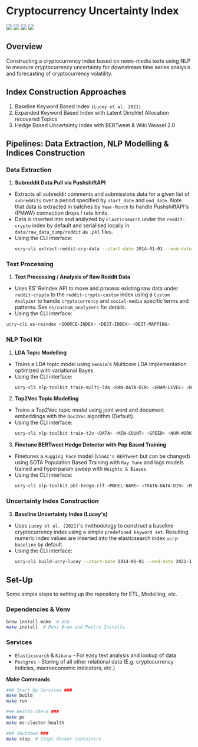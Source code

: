 # Cryptocurrency Uncertainty Index

![](https://img.shields.io/badge/python-3.8.12-blue) ![](https://img.shields.io/badge/code--style-black-lightgrey) ![](https://img.shields.io/github/commit-activity/m/ChristopherLiew/Crypto-Uncertainty-Index?color=green) ![](https://img.shields.io/github/issues/ChristopherLiew/Crypto-Uncertainty-Index?color=red&style=plastic)

## Overview
Constructing a cryptocurrency index based on news-media texts using NLP to measure cryptocurrency uncertainty for downstream time series analysis
and forecasting of cryptocurrency volatility.

## Index Construction Approaches
1. Baseline Keyword Based Index ```(Lucey et al. 2021)```
2. Expanded Keyword Based Index with Latent Dirichlet Allocation recovered Topics
3. Hedge Based Uncertainty Index with BERTweet & Wiki Weasel 2.0


## Pipelines: Data Extraction, NLP Modelling & Indices Construction
### Data Extraction
1. **Subreddit Data Pull via PushshiftAPI**
* Extracts all subreddit comments and submissions data for a given list of ```subreddits``` over a period specified by ```start_date``` and ```end_date```. Note that data is extracted in batches by ```Year-Month``` to handle PushshiftAPI's (PMAW) connection drops / rate limits.
* Data is inserted into and analyzed by ```Elasticsearch``` under the ```reddit-crypto``` index by default and serialised locally in ```data/raw_data_dump/reddit``` as ```.pkl``` files.
* Using the CLI interface:
  ```zsh
  ucry-cli extract-reddit-cry-data --start-date 2014-01-01 --end-date 2021-12-31 ethereum ethtrader bitcoin ...
  ```
### Text Processing
1. **Text Processing / Analysis of Raw Reddit Data**
* Uses ES' Reindex API to move and process existing raw data under ```reddit-crypto``` to the ```reddit-crypto-custom``` index using a ```Custom Analyzer``` to handle ```cryptocurrency``` and ```social-media``` specific terms and patterns. See ```es/custom_analyzers``` for details.
* Using the CLI interface:
```zsh
ucry-cli es-reindex <SOURCE-INDEX> <DEST-INDEX> <DEST-MAPPING>
```

### NLP Tool Kit
1. **LDA Topic Modelling**
* Trains a LDA topic model using ```Gensim```'s Multicore LDA implementation optimized with variational Bayes.
* Using the CLI interface:
  ```zsh
  ucry-cli nlp-toolkit train-multi-lda <RAW-DATA-DIR> <GRAM-LEVEL> <NUM-TOPIC-RANGE> <NUM-TOPIC-STEP> <NUM-WORKERS> <CHUNKSIZE> <PASSES> <ALPHA> <ETA> ...
  ```

2. **Top2Vec Topic Modelling**
* Trains a Top2Vec topic model using joint word and document embeddings with the ```Doc2Vec``` algorithm (Default).
* Using the CLI interface:
  ```zsh
  ucry-cli nlp-toolkit train-t2v <DATA> <MIN-COUNT> <SPEED> <NUM-WORKERS> <EMBEDDING-MODEL> <HDB-MIN-CLUSTER-SIZE> <MODEL-SAVE-DIR> ...
  ```
3. **Finetune BERTweet Hedge Detector with Pop Based Training**
* Finetunes a ```Hugging Face``` model (```VinAI's BERTweet``` but can be changed) using SOTA Population Based Training with ```Ray Tune``` and logs models trained and hyperparam sweep with ```Weights & Biases```.
* Using the CLI interface:
  ```zsh
  ucry-cli nlp-toolkit pbt-hedge-clf <MODEL-NAME> <TRAIN-DATA-DIR> <MODEL-SAVE-DIR> <NUM-CPUS-PER-TRIAL> <NUM-GPUS-PER-TRIAL> <RAY-NUM-TRIALS> ...
  ```

### Uncertainty Index Construction
3. **Baseline Uncertainty Index (Lucey's)**
* Uses ```Lucey et al. (2021)```'s methodology to construct a baseline cryptocurrency index using a simple ```predefined keyword set```. Resulting numeric index values are inserted into the elasticsearch index ```ucry-baseline``` by default.
* Using the CLI interface:
  ```zsh
  ucry-cli build-ucry-lucey --start-date 2014-01-01 --end-date 2021-12-31 --granularity weekly --type price
  ```

## Set-Up
Some simple steps to setting up the repository for ETL, Modelling, etc.

### Dependencies & Venv
```zsh
brew install make  # OSX
make install  # Runs Brew and Poetry Installs
```

### Services
* ```Elasticsearch``` & ```Kibana``` - For easy text analysis and lookup of data
* ```Postgres``` - Storing of all other relational data (E.g. cryptocurrency indicies, macroeconomic indicators, etc.)

**Make Commands**
```zsh
### Start Up Services ###
make build
make run

### Health Check ###
make ps
make es-cluster-health

### Shutdown ###
make stop  # Stops docker containers
```
